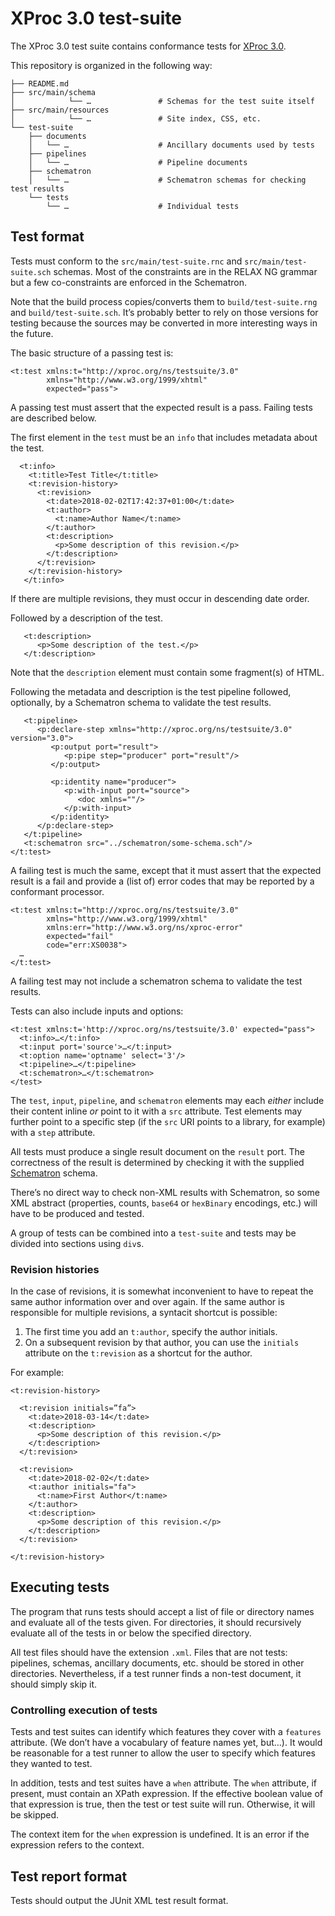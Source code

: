 # XProc 3.0 test-suite

The XProc 3.0 test suite contains conformance tests for
[XProc 3.0](https://github.com/xproc/3.0-specification).

This repository is organized in the following way:

```
├── README.md
├── src/main/schema
│            └── …               # Schemas for the test suite itself
├── src/main/resources
│            └── …               # Site index, CSS, etc.
└── test-suite
    ├── documents
    │   └── …                    # Ancillary documents used by tests
    ├── pipelines
    │   └── …                    # Pipeline documents
    ├── schematron
    │   └── …                    # Schematron schemas for checking test results
    └── tests
        └── …                    # Individual tests
```

## Test format

Tests must conform to the `src/main/test-suite.rnc` and
`src/main/test-suite.sch` schemas. Most of the constraints are in the
RELAX NG grammar but a few co-constraints are enforced in the
Schematron.

Note that the build process copies/converts them to
`build/test-suite.rng` and `build/test-suite.sch`. It’s probably
better to rely on those versions for testing because the sources may
be converted in more interesting ways in the future.

The basic structure of a passing test is:

```
<t:test xmlns:t="http://xproc.org/ns/testsuite/3.0"
        xmlns="http://www.w3.org/1999/xhtml"
        expected="pass">
```

A passing test must assert that the expected result is a pass. Failing
tests are described below.

The first element in the `test` must be an `info` that includes metadata
about the test.

```
  <t:info>
    <t:title>Test Title</t:title>
    <t:revision-history>
      <t:revision>
        <t:date>2018-02-02T17:42:37+01:00</t:date>
        <t:author>
          <t:name>Author Name</t:name>
        </t:author>
        <t:description>
          <p>Some description of this revision.</p>
        </t:description>
      </t:revision>
    </t:revision-history>
   </t:info>
```

If there are multiple revisions, they must occur in descending date order.

Followed by a description of the test.

```
   <t:description>
      <p>Some description of the test.</p>
   </t:description>
```

Note that the `description` element must contain some fragment(s) of HTML.

Following the metadata and description is the test pipeline followed,
optionally, by a Schematron schema to validate the test results.

```
   <t:pipeline>
      <p:declare-step xmlns="http://xproc.org/ns/testsuite/3.0" version="3.0">
         <p:output port="result">
            <p:pipe step="producer" port="result"/>
         </p:output>
      
         <p:identity name="producer">
            <p:with-input port="source">
               <doc xmlns=""/>
            </p:with-input>
         </p:identity>
      </p:declare-step>
   </t:pipeline>
   <t:schematron src="../schematron/some-schema.sch"/>
</t:test>
```

A failing test is much the same, except that it must assert that the
expected result is a fail and provide a (list of) error codes that may
be reported by a conformant processor.


```
<t:test xmlns:t="http://xproc.org/ns/testsuite/3.0"
        xmlns="http://www.w3.org/1999/xhtml"
        xmlns:err="http://www.w3.org/ns/xproc-error"
        expected="fail"
        code="err:XS0038">
  …
</t:test>  
```

A failing test may not include a schematron schema to validate the
test results.

Tests can also include inputs and options:

```
<t:test xmlns:t='http://xproc.org/ns/testsuite/3.0' expected="pass">
  <t:info>…</t:info>
  <t:input port='source'>…</t:input>
  <t:option name='optname' select='3'/>
  <t:pipeline>…</t:pipeline>
  <t:schematron>…</t:schematron>
</test>
```

The `test`, `input`, `pipeline`, and `schematron` elements may each _either_
include their content inline _or_ point to it with a `src` attribute. Test elements
may further point to a specific step (if the `src` URI points to a library, for example)
with a `step` attribute.

All tests must produce a single result document on the `result` port. The correctness
of the result is determined by checking it with the supplied
[Schematron](http://schematron.com/) schema.

There’s no direct way to check non-XML results with Schematron, so some XML abstract
(properties, counts, `base64` or `hexBinary` encodings, etc.) will have to be produced
and tested.

A group of tests can be combined into a `test-suite` and tests may be divided into
sections using `div`s.

### Revision histories

In the case of revisions, it is somewhat inconvenient to have to
repeat the same author information over and over again. If the same
author is responsible for multiple revisions, a syntacit shortcut is
possible:

1. The first time you add an `t:author`, specify the author initials.
2. On a subsequent revision by that author, you can use the
   `initials` attribute on the `t:revision` as a shortcut for
   the author.

For example:

```
<t:revision-history>

  <t:revision initials=”fa”>
    <t:date>2018-03-14</t:date>
    <t:description>
      <p>Some description of this revision.</p>
    </t:description>
  </t:revision>

  <t:revision>
    <t:date>2018-02-02</t:date>
    <t:author initials="fa">
      <t:name>First Author</t:name>
    </t:author>
    <t:description>
      <p>Some description of this revision.</p>
    </t:description>
  </t:revision>

</t:revision-history>
```

## Executing tests

The program that runs tests should accept a list of file or directory names
and evaluate all of the tests given. For directories, it should recursively
evaluate all of the tests in or below the specified directory.

All test files should have the extension `.xml`. Files that are not
tests: pipelines, schemas, ancillary documents, etc. should be stored
in other directories. Nevertheless, if a test runner finds a non-test
document, it should simply skip it.

### Controlling execution of tests

Tests and test suites can identify which features they cover with a
`features` attribute. (We don’t have a vocabulary of feature names
yet, but…). It would be reasonable for a test runner to allow the user
to specify which features they wanted to test.

In addition, tests and test suites have a `when` attribute. The `when`
attribute, if present, must contain an XPath expression. If the
effective boolean value of that expression is true, then the test or
test suite will run. Otherwise, it will be skipped.

The context item for the `when` expression is undefined. It is an
error if the expression refers to the context.

## Test report format

Tests should output the JUnit XML test result format.
